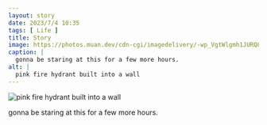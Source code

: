 ```yaml
---
layout: story
date: 2023/7/4 10:35
tags: [ Life ]
title: Story
image: https://photos.muan.dev/cdn-cgi/imagedelivery/-wp_VgtWlgmh1JURQ8t1mg/c53efe64-a8fd-490b-da31-b4be73a1d300/public
caption: |
  gonna be staring at this for a few more hours.
alt: |
  pink fire hydrant built into a wall
---
```


![pink fire hydrant built into a wall](https://photos.muan.dev/cdn-cgi/imagedelivery/-wp_VgtWlgmh1JURQ8t1mg/c53efe64-a8fd-490b-da31-b4be73a1d300/public)

gonna be staring at this for a few more hours.
